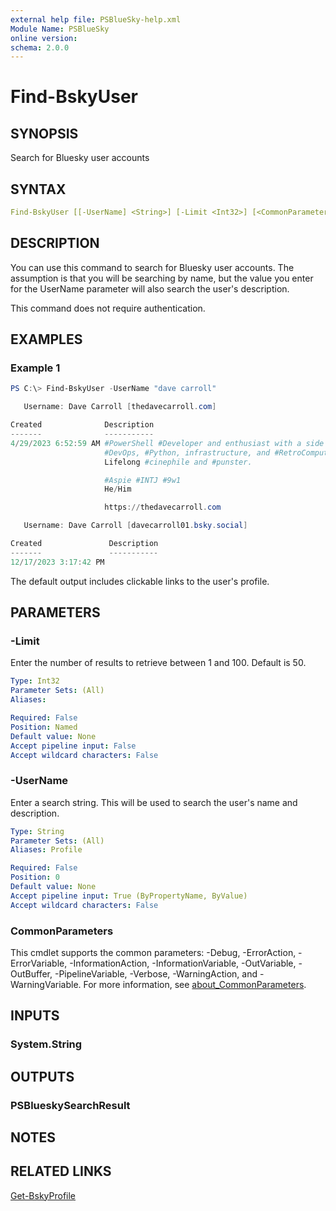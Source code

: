 ```yaml
---
external help file: PSBlueSky-help.xml
Module Name: PSBlueSky
online version:
schema: 2.0.0
---
```


# Find-BskyUser

## SYNOPSIS

Search for Bluesky user accounts

## SYNTAX

```yaml
Find-BskyUser [[-UserName] <String>] [-Limit <Int32>] [<CommonParameters>]
```

## DESCRIPTION

You can use this command to search for Bluesky user accounts. The assumption is that you will be searching by name, but the value you enter for the UserName parameter will also search the user's description.

This command does not require authentication.

## EXAMPLES

### Example 1

```powershell
PS C:\> Find-BskyUser -UserName "dave carroll"

   Username: Dave Carroll [thedavecarroll.com]

Created              Description
-------              -----------
4/29/2023 6:52:59 AM #PowerShell #Developer and enthusiast with a side of
                     #DevOps, #Python, infrastructure, and #RetroComputing.
                     Lifelong #cinephile and #punster.

                     #Aspie #INTJ #9w1
                     He/Him

                     https://thedavecarroll.com

   Username: Dave Carroll [davecarroll01.bsky.social]

Created               Description
-------               -----------
12/17/2023 3:17:42 PM
```

The default output includes clickable links to the user's profile.

## PARAMETERS

### -Limit
Enter the number of results to retrieve between 1 and 100.
Default is 50.

```yaml
Type: Int32
Parameter Sets: (All)
Aliases:

Required: False
Position: Named
Default value: None
Accept pipeline input: False
Accept wildcard characters: False
```

### -UserName
Enter a search string. This will be used to search the user's name and description.

```yaml
Type: String
Parameter Sets: (All)
Aliases: Profile

Required: False
Position: 0
Default value: None
Accept pipeline input: True (ByPropertyName, ByValue)
Accept wildcard characters: False
```

### CommonParameters
This cmdlet supports the common parameters: -Debug, -ErrorAction, -ErrorVariable, -InformationAction, -InformationVariable, -OutVariable, -OutBuffer, -PipelineVariable, -Verbose, -WarningAction, and -WarningVariable. For more information, see [about_CommonParameters](http://go.microsoft.com/fwlink/?LinkID=113216).

## INPUTS

### System.String

## OUTPUTS

### PSBlueskySearchResult

## NOTES

## RELATED LINKS

[Get-BskyProfile](Get-BskyProfile.md)